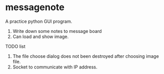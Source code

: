 # messagenote


A practice python GUI program.
1. Write down some notes to message board
2. Can load and show image.

TODO list
1. The file choose dialog does not been destroyed after choosing image file.
2. Socket to communicate with IP address.

